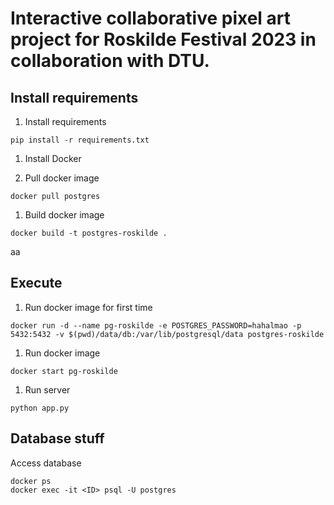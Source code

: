 
# Interactive collaborative pixel art project for Roskilde Festival 2023 in collaboration with DTU.

## Install requirements
1. Install requirements
```
pip install -r requirements.txt
```

1. Install Docker

1. Pull docker image
```
docker pull postgres
```

1. Build docker image
```
docker build -t postgres-roskilde .
```

aa

## Execute

1. Run docker image for first time
```
docker run -d --name pg-roskilde -e POSTGRES_PASSWORD=hahalmao -p 5432:5432 -v $(pwd)/data/db:/var/lib/postgresql/data postgres-roskilde
```

1. Run docker image
```
docker start pg-roskilde
```

1. Run server
```
python app.py
```

## Database stuff

Access database
```
docker ps
docker exec -it <ID> psql -U postgres
```